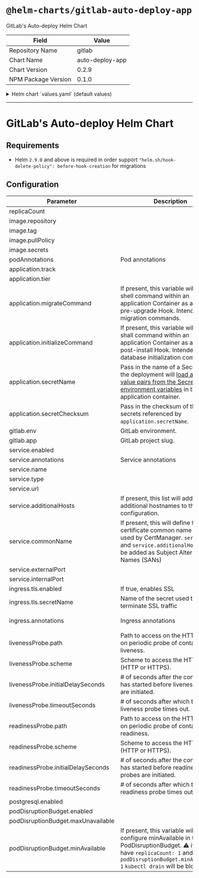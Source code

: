 # `@helm-charts/gitlab-auto-deploy-app`

GitLab's Auto-deploy Helm Chart

| Field               | Value           |
| ------------------- | --------------- |
| Repository Name     | gitlab          |
| Chart Name          | auto-deploy-app |
| Chart Version       | 0.2.9           |
| NPM Package Version | 0.1.0           |

<details>

<summary>Helm chart `values.yaml` (default values)</summary>

```yaml
# Default values for chart.
# This is a YAML-formatted file.
# Declare variables to be passed into your templates.
replicaCount: 1
image:
  repository: gitlab.example.com/group/project
  tag: stable
  pullPolicy: Always
  secrets:
    - name: gitlab-registry
podAnnotations: {}
application:
  track: stable
  tier: web
  migrateCommand:
  initializeCommand:
  secretName:
  secretChecksum:
gitlab:
  app:
  env:
service:
  enabled: true
  annotations: {}
  name: web
  type: ClusterIP
  url: http://my.host.com/
  additionalHosts:
  commonName:
  externalPort: 5000
  internalPort: 5000
ingress:
  tls:
    enabled: true
    secretName: ''
  annotations:
    kubernetes.io/tls-acme: 'true'
    kubernetes.io/ingress.class: 'nginx'
livenessProbe:
  path: '/'
  initialDelaySeconds: 15
  timeoutSeconds: 15
  scheme: 'HTTP'
readinessProbe:
  path: '/'
  initialDelaySeconds: 5
  timeoutSeconds: 3
  scheme: 'HTTP'
postgresql:
  enabled: true
resources:
#  limits:
#    cpu: 100m
#    memory: 128Mi
#  requests:
#    cpu: 100m
#    memory: 128Mi

## Configure PodDisruptionBudget
## ref: https://kubernetes.io/docs/concepts/workloads/pods/disruptions/
#
podDisruptionBudget:
  enabled: false
  # minAvailable: 1
  maxUnavailable: 1
```

</details>

---

# GitLab's Auto-deploy Helm Chart

## Requirements

- Helm `2.9.0` and above is required in order support `"helm.sh/hook-delete-policy": before-hook-creation` for migrations

## Configuration

| Parameter                          | Description                                                                                                                                                                                                                                                                                                                 | Default                                                                  |
| ---------------------------------- | --------------------------------------------------------------------------------------------------------------------------------------------------------------------------------------------------------------------------------------------------------------------------------------------------------------------------- | ------------------------------------------------------------------------ |
| replicaCount                       |                                                                                                                                                                                                                                                                                                                             | `1`                                                                      |
| image.repository                   |                                                                                                                                                                                                                                                                                                                             | `gitlab.example.com/group/project`                                       |
| image.tag                          |                                                                                                                                                                                                                                                                                                                             | `stable`                                                                 |
| image.pullPolicy                   |                                                                                                                                                                                                                                                                                                                             | `Always`                                                                 |
| image.secrets                      |                                                                                                                                                                                                                                                                                                                             | `[name: gitlab-registry]`                                                |
| podAnnotations                     | Pod annotations                                                                                                                                                                                                                                                                                                             | `{}`                                                                     |
| application.track                  |                                                                                                                                                                                                                                                                                                                             | `stable`                                                                 |
| application.tier                   |                                                                                                                                                                                                                                                                                                                             | `web`                                                                    |
| application.migrateCommand         | If present, this variable will run as a shell command within an application Container as a Helm pre-upgrade Hook. Intended to run migration commands.                                                                                                                                                                       | `nil`                                                                    |
| application.initializeCommand      | If present, this variable will run as shall command within an application Container as a Helm post-install Hook. Intended to run database initialization commands.                                                                                                                                                          | `nil`                                                                    |
| application.secretName             | Pass in the name of a Secret which the deployment will [load all key-value pairs from the Secret as environment variables](https://kubernetes.io/docs/tasks/configure-pod-container/configure-pod-configmap/#configure-all-key-value-pairs-in-a-configmap-as-container-environment-variables) in the application container. | `nil`                                                                    |
| application.secretChecksum         | Pass in the checksum of the secrets referenced by `application.secretName`.                                                                                                                                                                                                                                                 | `nil`                                                                    |
| gitlab.env                         | GitLab environment.                                                                                                                                                                                                                                                                                                         | `nil`                                                                    |
| gitlab.app                         | GitLab project slug.                                                                                                                                                                                                                                                                                                        | `nil`                                                                    |
| service.enabled                    |                                                                                                                                                                                                                                                                                                                             | `true`                                                                   |
| service.annotations                | Service annotations                                                                                                                                                                                                                                                                                                         | `{}`                                                                     |
| service.name                       |                                                                                                                                                                                                                                                                                                                             | `web`                                                                    |
| service.type                       |                                                                                                                                                                                                                                                                                                                             | `ClusterIP`                                                              |
| service.url                        |                                                                                                                                                                                                                                                                                                                             | `http://my.host.com/`                                                    |
| service.additionalHosts            | If present, this list will add additional hostnames to the server configuration.                                                                                                                                                                                                                                            | `nil`                                                                    |
| service.commonName                 | If present, this will define the ssl certificate common name to be used by CertManager. `service.url` and `service.additionalHosts` will be added as Subject Alternative Names (SANs)                                                                                                                                       | `nil`                                                                    |
| service.externalPort               |                                                                                                                                                                                                                                                                                                                             | `5000`                                                                   |
| service.internalPort               |                                                                                                                                                                                                                                                                                                                             | `5000`                                                                   |
| ingress.tls.enabled                | If true, enables SSL                                                                                                                                                                                                                                                                                                        | `true`                                                                   |
| ingress.tls.secretName             | Name of the secret used to terminate SSL traffic                                                                                                                                                                                                                                                                            | `""`                                                                     |
| ingress.annotations                | Ingress annotations                                                                                                                                                                                                                                                                                                         | `{kubernetes.io/tls-acme: "true", kubernetes.io/ingress.class: "nginx"}` |
| livenessProbe.path                 | Path to access on the HTTP server on periodic probe of container liveness.                                                                                                                                                                                                                                                  | `/`                                                                      |
| livenessProbe.scheme               | Scheme to access the HTTP server (HTTP or HTTPS).                                                                                                                                                                                                                                                                           | `HTTP`                                                                   |
| livenessProbe.initialDelaySeconds  | # of seconds after the container has started before liveness probes are initiated.                                                                                                                                                                                                                                          | `15`                                                                     |
| livenessProbe.timeoutSeconds       | # of seconds after which the liveness probe times out.                                                                                                                                                                                                                                                                      | `15`                                                                     |
| readinessProbe.path                | Path to access on the HTTP server on periodic probe of container readiness.                                                                                                                                                                                                                                                 | `/`                                                                      |
| readinessProbe.scheme              | Scheme to access the HTTP server (HTTP or HTTPS).                                                                                                                                                                                                                                                                           | `HTTP`                                                                   |
| readinessProbe.initialDelaySeconds | # of seconds after the container has started before readiness probes are initiated.                                                                                                                                                                                                                                         | `5`                                                                      |
| readinessProbe.timeoutSeconds      | # of seconds after which the readiness probe times out.                                                                                                                                                                                                                                                                     | `3`                                                                      |
| postgresql.enabled                 |                                                                                                                                                                                                                                                                                                                             | `true`                                                                   |
| podDisruptionBudget.enabled        |                                                                                                                                                                                                                                                                                                                             | `false`                                                                  |
| podDisruptionBudget.maxUnavailable |                                                                                                                                                                                                                                                                                                                             | `1`                                                                      |
| podDisruptionBudget.minAvailable   | If present, this variable will configure minAvailable in the PodDisruptionBudget. :warning: if you have `replicaCount: 1` and `podDisruptionBudget.minAvailable: 1` `kubectl drain` will be blocked.                                                                                                                        | `nil`                                                                    |
